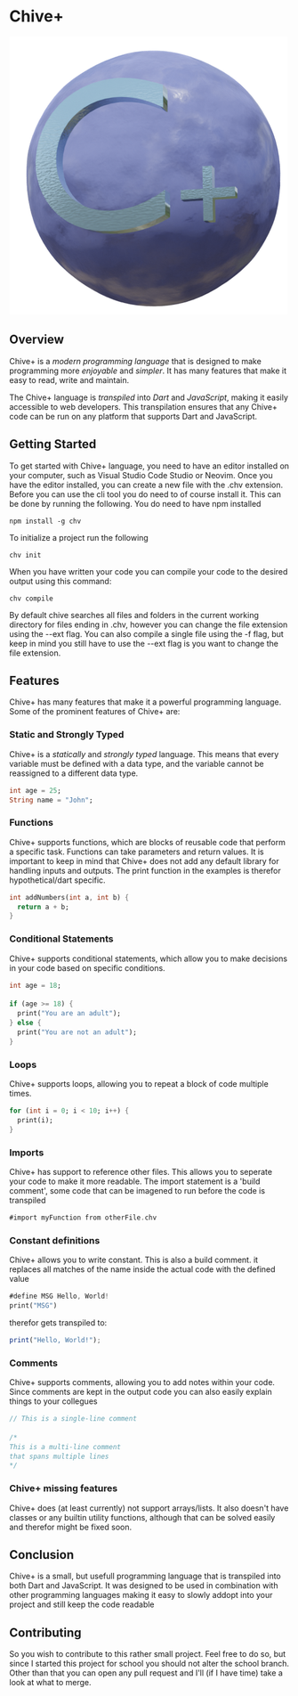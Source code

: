 # Chive+
![Chive+ logo](./img/logo.png)
## Overview
Chive+ is a *modern programming language* that is designed to make programming more *enjoyable* and *simpler*. It has many features that make it easy to read, write and maintain.

The Chive+ language is *transpiled* into *Dart* and *JavaScript*, making it easily accessible to web developers. This transpilation ensures that any Chive+ code can be run on any platform that supports Dart and JavaScript.

## Getting Started
To get started with Chive+ language, you need to have an editor installed on your computer, such as Visual Studio Code Studio or Neovim. Once you have the editor installed, you can create a new file with the .chv extension.
Before you can use the cli tool you do need to of course install it.
This can be done by running the following. You do need to have npm installed
```console
npm install -g chv
```

To initialize a project run the following
```console
chv init
```

When you have written your code you can compile your code to the desired output using this command:
```console
chv compile
```

By default chive searches all files and folders in the current working directory for files ending in .chv, however you can change the file extension using the --ext flag.
You can also compile a single file using the -f flag, but keep in mind you still have to use the --ext flag is you want to change the file extension.

## Features
Chive+ has many features that make it a powerful programming language. Some of the prominent features of Chive+ are:

### Static and Strongly Typed
Chive+ is a *statically* and *strongly typed* language. This means that every variable must be defined with a data type, and the variable cannot be reassigned to a different data type.

```dart
int age = 25;
String name = "John";
```

### Functions
Chive+ supports functions, which are blocks of reusable code that perform a specific task. Functions can take parameters and return values.
It is important to keep in mind that Chive+ does not add any default library for handling inputs and outputs. The print function in the examples is therefor hypothetical/dart specific.

```dart
int addNumbers(int a, int b) {
  return a + b;
}
```

### Conditional Statements
Chive+ supports conditional statements, which allow you to make decisions in your code based on specific conditions.

```dart
int age = 18;

if (age >= 18) {
  print("You are an adult");
} else {
  print("You are not an adult");
}
```

### Loops
Chive+ supports loops, allowing you to repeat a block of code multiple times.

```dart
for (int i = 0; i < 10; i++) {
  print(i);
}
```

### Imports
Chive+ has support to reference other files. This allows you to seperate your code to make it more readable.
The import statement is a 'build comment', some code that can be imagened to run before the code is transpiled

```dart
#import myFunction from otherFile.chv
```

### Constant definitions
Chive+ allows you to write constant. This is also a build comment. it replaces all matches of the name inside the actual code with the defined value

```dart
#define MSG Hello, World!
print("MSG")
```

therefor gets transpiled to:

```javascript
print("Hello, World!");
```

### Comments
Chive+ supports comments, allowing you to add notes within your code.
Since comments are kept in the output code you can also easily explain things to your collegues

```dart
// This is a single-line comment

/*
This is a multi-line comment
that spans multiple lines
*/
```

### Chive+ missing features
Chive+ does (at least currently) not support arrays/lists.
It also doesn't have classes or any builtin utility functions, although that can be solved easily and therefor might be fixed soon.

## Conclusion
Chive+ is a small, but usefull programming language that is transpiled into both Dart and JavaScript. It was designed to be used in combination with other programming languages making it easy to slowly addopt into your project and still keep the code readable

## Contributing
So you wish to contribute to this rather small project.
Feel free to do so, but since I started this project for school you should not alter the school branch.
Other than that you can open any pull request and I'll (if I have time) take a look at what to merge.
